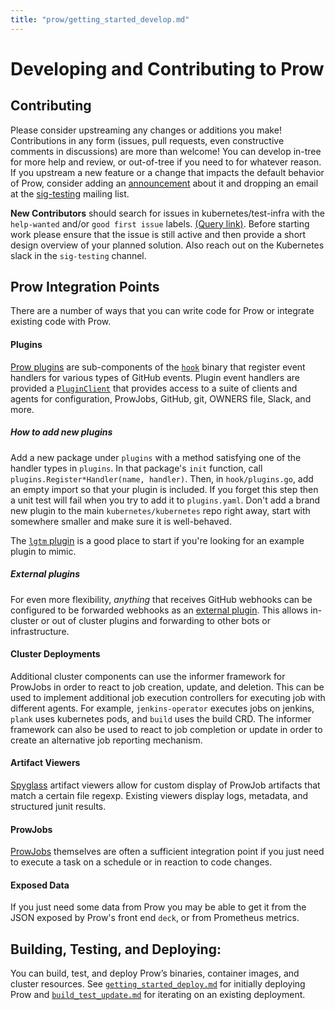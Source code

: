 ```yaml
---
title: "prow/getting_started_develop.md"
---
```


# Developing and Contributing to Prow

## Contributing

Please consider upstreaming any changes or additions you make! Contributions in any form (issues, pull requests, even constructive comments in discussions) are more than welcome!
You can develop in-tree for more help and review, or out-of-tree if you need to for whatever reason. If you upstream a new feature or a change that impacts the default behavior of Prow, consider adding an [announcement](https://github.com/kubernetes/test-infra/tree/master/prow/ANNOUNCEMENTS.md) about it and dropping an email at the [sig-testing](https://groups.google.com/forum/#!forum/kubernetes-sig-testing) mailing list.

**New Contributors** should search for issues in kubernetes/test-infra with the `help-wanted` and/or `good first issue` labels. [(Query link)](https://github.com/kubernetes/test-infra/issues?utf8=%E2%9C%93&q=is%3Aopen+is%3Aissue+label%3A%22help+wanted%22). Before starting work please ensure that the issue is still active and then provide a short design overview of your planned solution.
Also reach out on the Kubernetes slack in the `sig-testing` channel.

## Prow Integration Points

There are a number of ways that you can write code for Prow or integrate existing code with Prow.

#### Plugins

[Prow plugins](https://github.com/kubernetes/test-infra/tree/master/prow/plugins) are sub-components of the [`hook`](https://github.com/kubernetes/test-infra/tree/master/prow/cmd/hook) binary that register event handlers for various types of GitHub events.
Plugin event handlers are provided a [`PluginClient`](https://godoc.org/k8s.io/test-infra/prow/plugins#PluginClient) that provides access to a suite of clients and agents for configuration, ProwJobs, GitHub, git, OWNERS file, Slack, and more.

##### How to add new plugins

Add a new package under `plugins` with a method satisfying one of the handler
types in `plugins`. In that package's `init` function, call
`plugins.Register*Handler(name, handler)`. Then, in `hook/plugins.go`, add an
empty import so that your plugin is included. If you forget this step then a
unit test will fail when you try to add it to `plugins.yaml`. Don't add a brand
new plugin to the main `kubernetes/kubernetes` repo right away, start with
somewhere smaller and make sure it is well-behaved.

The [`lgtm` plugin](https://github.com/kubernetes/test-infra/tree/master/prow/plugins/lgtm) is a good place to start if you're looking for an example
plugin to mimic.

##### External plugins

For even more flexibility, *anything* that receives GitHub webhooks can be configured to be forwarded webhooks as an [external plugin](https://github.com/kubernetes/test-infra/tree/master/prow/plugins/README.md#external-plugins). This allows in-cluster or out of cluster plugins and forwarding to other bots or infrastructure.

#### Cluster Deployments

Additional cluster components can use the informer framework for ProwJobs in order to react to job creation, update, and deletion.
This can be used to implement additional job execution controllers for executing job with different agents. For example, `jenkins-operator` executes jobs on jenkins, `plank` uses kubernetes pods, and `build` uses the build CRD.
The informer framework can also be used to react to job completion or update in order to create an alternative job reporting mechanism.

#### Artifact Viewers

[Spyglass](https://github.com/kubernetes/test-infra/tree/master/prow/spyglass) artifact viewers allow for custom display of ProwJob artifacts that match a certain file regexp. Existing viewers display logs, metadata, and structured junit results.

#### ProwJobs

[ProwJobs](https://github.com/kubernetes/test-infra/tree/master/prow/jobs.md) themselves are often a sufficient integration point if you just need to execute a task on a schedule or in reaction to code changes.

#### Exposed Data

If you just need some data from Prow you may be able to get it from the JSON exposed by Prow's front end `deck`, or from Prometheus metrics.


## Building, Testing, and Deploying:

You can build, test, and deploy Prow’s binaries, container images, and cluster resources. See [`getting_started_deploy.md`](https://github.com/kubernetes/test-infra/tree/master/prow/getting_started_deploy.md) for initially deploying Prow and [`build_test_update.md`](https://github.com/kubernetes/test-infra/tree/master/prow/build_test_update.md) for iterating on an existing deployment.

